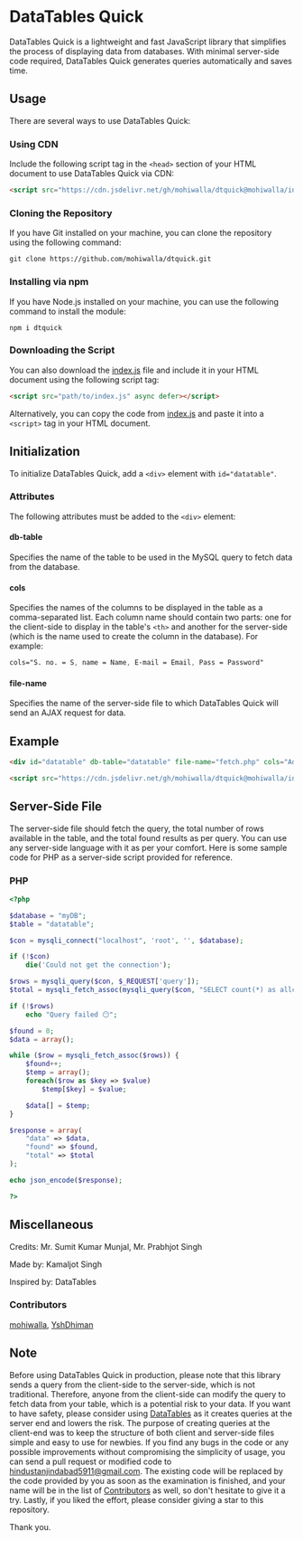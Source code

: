 # DataTables Quick

DataTables Quick is a lightweight and fast JavaScript library that simplifies the process of displaying data from databases. With minimal server-side code required, DataTables Quick generates queries automatically and saves time.

## Usage

There are several ways to use DataTables Quick:

### Using CDN

Include the following script tag in the `<head>` section of your HTML document to use DataTables Quick via CDN:

```HTML
<script src="https://cdn.jsdelivr.net/gh/mohiwalla/dtquick@mohiwalla/index.js" async defer></script>
```

### Cloning the Repository

If you have Git installed on your machine, you can clone the repository using the following command:

```console
git clone https://github.com/mohiwalla/dtquick.git
```

### Installing via npm

If you have Node.js installed on your machine, you can use the following command to install the module:

```console
npm i dtquick
```

### Downloading the Script

You can also download the [index.js](https://github.com/mohiwalla/dtquick/blob/mohiwalla/index.js) file and include it in your HTML document using the following script tag:

```HTML
<script src="path/to/index.js" async defer></script>
```

Alternatively, you can copy the code from [index.js](https://github.com/mohiwalla/dtquick/blob/mohiwalla/index.js) and paste it into a `<script>` tag in your HTML document.

## Initialization

To initialize DataTables Quick, add a `<div>` element with `id="datatable"`.

### Attributes

The following attributes must be added to the `<div>` element:

#### db-table

Specifies the name of the table to be used in the MySQL query to fetch data from the database.

#### cols

Specifies the names of the columns to be displayed in the table as a comma-separated list. Each column name should contain two parts: one for the client-side to display in the table's `<th>` and another for the server-side (which is the name used to create the column in the database). For example:

```CSS
cols="S. no. = S, name = Name, E-mail = Email, Pass = Password"
```

#### file-name

Specifies the name of the server-side file to which DataTables Quick will send an AJAX request for data.

## Example

```HTML
<div id="datatable" db-table="datatable" file-name="fetch.php" cols="Address = Address,......"></div>

<script src="https://cdn.jsdelivr.net/gh/mohiwalla/dtquick@mohiwalla/index.js" async defer></script>
```

## Server-Side File

The server-side file should fetch the query, the total number of rows available in the table, and the total found results as per query. You can use any server-side language with it as per your comfort. Here is some sample code for PHP as a server-side script provided for reference.

### PHP

```PHP
<?php

$database = "myDB";
$table = "datatable";

$con = mysqli_connect("localhost", 'root', '', $database);

if (!$con)
    die('Could not get the connection');

$rows = mysqli_query($con, $_REQUEST['query']);
$total = mysqli_fetch_assoc(mysqli_query($con, "SELECT count(*) as allcount from $table"))['allcount'];

if (!$rows)
    echo "Query failed 😶";

$found = 0;
$data = array();

while ($row = mysqli_fetch_assoc($rows)) {
    $found++;
    $temp = array();
    foreach($row as $key => $value)
        $temp[$key] = $value;

    $data[] = $temp;
}

$response = array(
    "data" => $data,
    "found" => $found,
    "total" => $total
);

echo json_encode($response);

?>
```

## Miscellaneous

Credits: Mr. Sumit Kumar Munjal, Mr. Prabhjot Singh

Made by: Kamaljot Singh

Inspired by: DataTables

### Contributors 

[mohiwalla](https://github.com/mohiwalla/), [YshDhiman](https://github.com/yshdhiman/)

## Note

Before using DataTables Quick in production, please note that this library sends a query from the client-side to the server-side, which is not traditional. Therefore, anyone from the client-side can modify the query to fetch data from your table, which is a potential risk to your data. If you want to have safety, please consider using [DataTables](https://datatables.net/) as it creates queries at the server end and lowers the risk. The purpose of creating queries at the client-end was to keep the structure of both client and server-side files simple and easy to use for newbies. If you find any bugs in the code or any possible improvements without compromising the simplicity of usage, you can send a pull request or modified code to hindustanjindabad5911@gmail.com. The existing code will be replaced by the code provided by you as soon as the examination is finished, and your name will be in the list of [Contributors](#contributors) as well, so don't hesitate to give it a try. Lastly, if you liked the effort, please consider giving a star to this repository.

Thank you.
